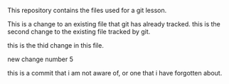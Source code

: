
This repository contains the files used for a git lesson. 

This is a change to an existing file that git has already tracked. 
this is the second change to the existing file tracked by git.

this is the thid change in this file.
 
 new change number 5

 this is a commit that i am not aware of, or one that i have forgotten about.
 